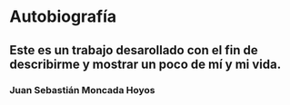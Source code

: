 # Autobiografía
## Este es un trabajo desarollado con el fin de describirme y mostrar un poco de mí y mi vida.
### Juan Sebastián Moncada Hoyos